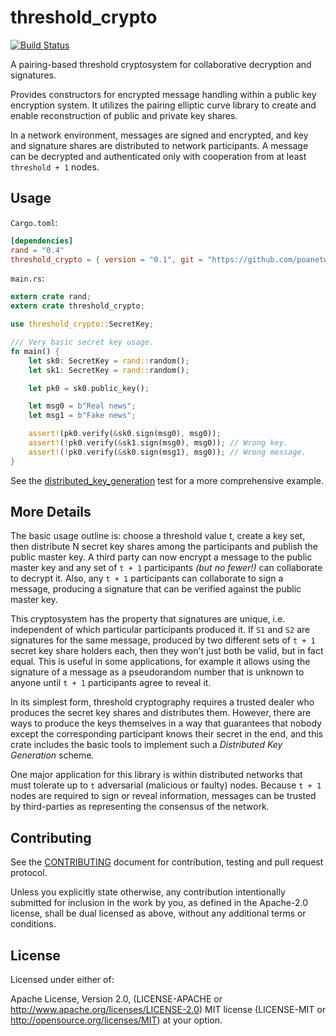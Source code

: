 # threshold_crypto

[![Build Status](https://travis-ci.org/poanetwork/threshold_crypto.svg?branch=master)](https://travis-ci.org/poanetwork/threshold_crypto)

A pairing-based threshold cryptosystem for collaborative decryption and
signatures.

Provides constructors for encrypted message handling within a public key
encryption system. It utilizes the pairing elliptic curve library to create
and enable reconstruction of public and private key shares.

In a network environment, messages are signed and encrypted, and key and
signature shares are distributed to network participants. A message can be
decrypted and authenticated only with cooperation from at least `threshold +
1` nodes.

## Usage

`Cargo.toml`:

```toml
[dependencies]
rand = "0.4"
threshold_crypto = { version = "0.1", git = "https://github.com/poanetwork/threshold_crypto" }
```

`main.rs`:

```rust
extern crate rand;
extern crate threshold_crypto;

use threshold_crypto::SecretKey;

/// Very basic secret key usage.
fn main() {
    let sk0: SecretKey = rand::random();
    let sk1: SecretKey = rand::random();

    let pk0 = sk0.public_key();

    let msg0 = b"Real news";
    let msg1 = b"Fake news";

    assert!(pk0.verify(&sk0.sign(msg0), msg0));
    assert!(!pk0.verify(&sk1.sign(msg0), msg0)); // Wrong key.
    assert!(!pk0.verify(&sk0.sign(msg1), msg0)); // Wrong message.
}
```

See the
[distributed_key_generation](https://github.com/poanetwork/threshold_crypto/blob/d81953b55d181311c2a4eed2b6c34059fcf3fdae/src/poly.rs#L967)
test for a more comprehensive example.

## More Details

The basic usage outline is: choose a threshold value t, create a key set, then
distribute N secret key shares among the participants and publish the public
master key. A third party can now encrypt a message to the public master key
and any set of `t + 1` participants *(but no fewer!)* can collaborate to
decrypt it. Also, any `t + 1` participants can collaborate to sign a message,
producing a signature that can be verified against the public master key.

This cryptosystem has the property that signatures are unique, i.e.
independent of which particular participants produced it. If `S1` and `S2` are
signatures for the same message, produced by two different sets of `t + 1`
secret key share holders each, then they won't just both be valid, but in fact
equal. This is useful in some applications, for example it allows using the
signature of a message as a pseudorandom number that is unknown to anyone
until `t + 1` participants agree to reveal it.

In its simplest form, threshold cryptography requires a trusted dealer who
produces the secret key shares and distributes them. However, there are ways
to produce the keys themselves in a way that guarantees that nobody except the
corresponding participant knows their secret in the end, and this crate
includes the basic tools to implement such a *Distributed Key Generation*
scheme.

One major application for this library is within distributed networks that
must tolerate up to `t` adversarial (malicious or faulty) nodes. Because `t +
1` nodes are required to sign or reveal information, messages can be trusted
by third-parties as representing the consensus of the network.

## Contributing

See the [CONTRIBUTING](CONTRIBUTING.md) document for contribution, testing and
pull request protocol.

Unless you explicitly state otherwise, any contribution intentionally
submitted for inclusion in the work by you, as defined in the Apache-2.0
license, shall be dual licensed as above, without any additional terms or
conditions.

## License

Licensed under either of:

Apache License, Version 2.0, (LICENSE-APACHE or
http://www.apache.org/licenses/LICENSE-2.0) MIT license (LICENSE-MIT or
http://opensource.org/licenses/MIT) at your option.